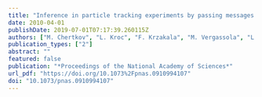 ```yaml
---
title: "Inference in particle tracking experiments by passing messages between images"
date: 2010-04-01
publishDate: 2019-07-01T07:17:39.260115Z
authors: ["M. Chertkov", "L. Kroc", "F. Krzakala", "M. Vergassola", "L. Zdeborová"]
publication_types: ["2"]
abstract: ""
featured: false
publication: "*Proceedings of the National Academy of Sciences*"
url_pdf: "https://doi.org/10.1073%2Fpnas.0910994107"
doi: "10.1073/pnas.0910994107"
---
```


